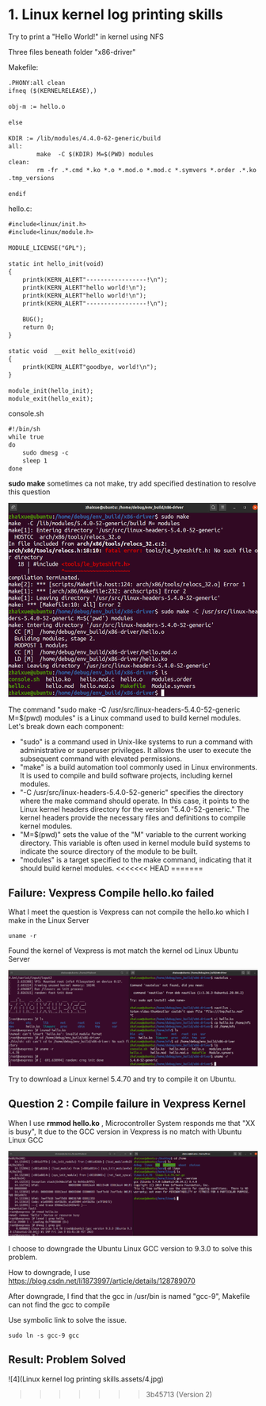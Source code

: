 

# 1. Linux kernel log printing skills



Try to print a "Hello World!" in kernel using NFS

Three files beneath folder "x86-driver"

Makefile:

```
.PHONY:all clean
ifneq ($(KERNELRELEASE),)

obj-m := hello.o

else
		
KDIR := /lib/modules/4.4.0-62-generic/build
all:
		make  -C $(KDIR) M=$(PWD) modules
clean:
		rm -fr .*.cmd *.ko *.o *.mod.o *.mod.c *.symvers *.order .*.ko .tmp_versions

endif
```

hello.c:

```
#include<linux/init.h>
#include<linux/module.h>

MODULE_LICENSE("GPL");

static int hello_init(void)
{
	printk(KERN_ALERT"-----------------!\n");
	printk(KERN_ALERT"hello world!\n");
	printk(KERN_ALERT"hello world!\n");
	printk(KERN_ALERT"-----------------!\n");

	BUG();
	return 0;
}

static void  __exit hello_exit(void)
{
	printk(KERN_ALERT"goodbye, world!\n");
}

module_init(hello_init);
module_exit(hello_exit);

```

console.sh

```
#!/bin/sh
while true
do
	sudo dmesg -c
	sleep 1
done
```

**sudo make** sometimes ca not make, try add specified destination to resolve this question

![1](https://github.com/knightsummon/Linux-Kernel-Printing/blob/main/Linux%20kernel%20log%20printing%20skills.assets/1.jpg)

The command "sudo make -C /usr/src/linux-headers-5.4.0-52-generic M=$(pwd) modules" is a Linux command used to build kernel modules. Let's break down each component:

- "sudo" is a command used in Unix-like systems to run a command with administrative or superuser privileges. It allows the user to execute the subsequent command with elevated permissions.
- "make" is a build automation tool commonly used in Linux environments. It is used to compile and build software projects, including kernel modules.
- "-C /usr/src/linux-headers-5.4.0-52-generic" specifies the directory where the make command should operate. In this case, it points to the Linux kernel headers directory for the version "5.4.0-52-generic." The kernel headers provide the necessary files and definitions to compile kernel modules.
- "M=$(pwd)" sets the value of the "M" variable to the current working directory. This variable is often used in kernel module build systems to indicate the source directory of the module to be built.
- "modules" is a target specified to the make command, indicating that it should build kernel modules.
<<<<<<< HEAD
=======

## Failure: Vexpress Compile hello.ko failed

What I meet the question is Vexpress can not compile the hello.ko which I make in the Linux Server

```
uname -r
```

Found the kernel of Vexpress is mot match the kernel od Linux Ubuntu Server

![2](https://github.com/knightsummon/Linux-Kernel-Printing/blob/main/Linux%20kernel%20log%20printing%20skills.assets/2.jpg)

Try to download a Linux kernel 5.4.70 and try to compile it on Ubuntu.

## Question 2 : Compile failure in Vexpress Kernel

When I use **rmmod hello.ko** , Microcontroller System responds me that "XX is busy", It due to the GCC version in Vexpress is no match with Ubuntu Linux GCC

![3](https://github.com/knightsummon/Linux-Kernel-Printing/blob/main/Linux%20kernel%20log%20printing%20skills.assets/3.jpg)

I choose to downgrade the Ubuntu Linux GCC version to 9.3.0 to solve this problem.

How to downgrade, I use https://blog.csdn.net/li1873997/article/details/128789070

After downgrade, I find that the gcc in /usr/bin is named "gcc-9", Makefile can not find the gcc to compile

Use symbolic link to solve the issue.

```
sudo ln -s gcc-9 gcc
```

## Result: Problem Solved

![4](Linux kernel log printing skills.assets/4.jpg)

>>>>>>> 3b45713 (Version 2)
